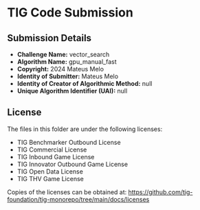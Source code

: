 # TIG Code Submission

## Submission Details

* **Challenge Name:** vector_search
* **Algorithm Name:** gpu_manual_fast
* **Copyright:** 2024 Mateus Melo
* **Identity of Submitter:** Mateus Melo
* **Identity of Creator of Algorithmic Method:** null
* **Unique Algorithm Identifier (UAI):** null

## License

The files in this folder are under the following licenses:
* TIG Benchmarker Outbound License
* TIG Commercial License
* TIG Inbound Game License
* TIG Innovator Outbound Game License
* TIG Open Data License
* TIG THV Game License

Copies of the licenses can be obtained at:
https://github.com/tig-foundation/tig-monorepo/tree/main/docs/licenses